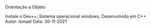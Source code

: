 Orientação a Objeto

Instale o Dev++; Sistema operacional windows; Desenvolvido em C++ Autor: Ismael Data: 30-11-2021



